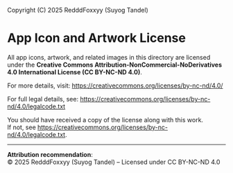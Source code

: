 Copyright (C) 2025 RedddFoxxyy (Suyog Tandel)

# App Icon and Artwork License

All app icons, artwork, and related images in this directory are licensed under the **Creative Commons
Attribution-NonCommercial-NoDerivatives 4.0 International License (CC BY-NC-ND 4.0)**.

For more details, visit: https://creativecommons.org/licenses/by-nc-nd/4.0/

For full legal details, see:
https://creativecommons.org/licenses/by-nc-nd/4.0/legalcode.txt

You should have received a copy of the license along with this work.  
If not, see https://creativecommons.org/licenses/by-nc-nd/4.0/legalcode.txt.

---

**Attribution recommendation**:  
© 2025 RedddFoxxyy (Suyog Tandel) – Licensed under CC BY-NC-ND 4.0